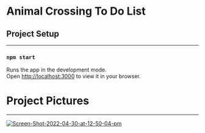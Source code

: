 # Animal Crossing To Do List


## Project Setup
_____________________________________________________
### `npm start`

Runs the app in the development mode.\
Open [http://localhost:3000](http://localhost:3000) to view it in your browser.

 # Project Pictures
 _________________________________________
 <a href="https://ibb.co/F5RMYzV"><img src="https://i.ibb.co/McF4176/Screen-Shot-2022-04-30-at-12-50-04-pm.png" alt="Screen-Shot-2022-04-30-at-12-50-04-pm" border="0"></a>
